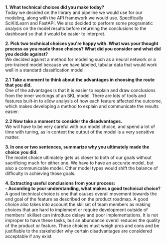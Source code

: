 **1. What technical choices did you make today?**   
    Today we decided on the library and pipeline we would use for our modeling, along with the API framework we would use. Specifically SciKitLearn and FastAPI. 
    We also decided to perform some programatic analysis on the model results before returning the conclusions to the dashboard so that it would be easier to interpret.  

**2. Pick two technical choices you're happy with. What was your thought process as you made those choices? What did you consider and what did you decide against?**  
    We decided against a method for modeling such as a neural network or a pre-trained model because we have labeled, tabular data that would work well in a standard classification model.  

**2.1 Take a moment to think about the advantages in choosing the route that you did.**  
    One of the advantages is that it is easier to explain and draw conclusions from the inner workings of an SKL model. There are lots of tools and features built-in to allow analysis of how each feature affected the outcome, which makes developing a method to explain and communicate the results easier.  

**2.2 Now take a moment to consider the disadvantages.**  
    We will have to be very careful with our model choice, and spend a lot of time with tuning, as in context the output of the model is a very sensitive matter.  

**3. In one or two sentences, summarize why you ultimately made the choice you did.**  
    The model choice ultimately gets us closer to both of our goals without sacrificing much for either one. We have to have an accurate model, but also a communicable model. Other model types would shift the balance of difficulty in achieving those goals.   

**4. Extracting useful conclusions from your process:**  
**- According to your understanding, what makes a good technical choice?**  
    A good technical choice is one that causes overall movement towards the end goal of the feature as described on the product roadmap. A good choice also takes into account the skillset of team members as making choices that are hard to implement or require development outside of members' skillset can introduce delays and poor implementations. It is not improper to have these tasks, but an abundance overall reduces the quality of the product or feature. These choices must weigh pros and cons and be justifiable to the stakeholder why certain disadvantages are considered acceptable if any exist. 
